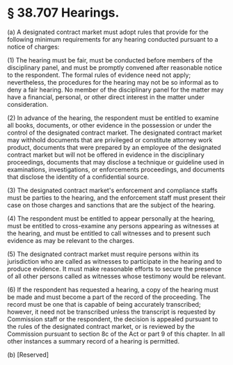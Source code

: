 # § 38.707   Hearings.

(a) A designated contract market must adopt rules that provide for the following minimum requirements for any hearing conducted pursuant to a notice of charges:


(1) The hearing must be fair, must be conducted before members of the disciplinary panel, and must be promptly convened after reasonable notice to the respondent. The formal rules of evidence need not apply; nevertheless, the procedures for the hearing may not be so informal as to deny a fair hearing. No member of the disciplinary panel for the matter may have a financial, personal, or other direct interest in the matter under consideration.


(2) In advance of the hearing, the respondent must be entitled to examine all books, documents, or other evidence in the possession or under the control of the designated contract market. The designated contract market may withhold documents that are privileged or constitute attorney work product, documents that were prepared by an employee of the designated contract market but will not be offered in evidence in the disciplinary proceedings, documents that may disclose a technique or guideline used in examinations, investigations, or enforcements proceedings, and documents that disclose the identity of a confidential source.


(3) The designated contract market's enforcement and compliance staffs must be parties to the hearing, and the enforcement staff must present their case on those charges and sanctions that are the subject of the hearing.


(4) The respondent must be entitled to appear personally at the hearing, must be entitled to cross-examine any persons appearing as witnesses at the hearing, and must be entitled to call witnesses and to present such evidence as may be relevant to the charges.


(5) The designated contract market must require persons within its jurisdiction who are called as witnesses to participate in the hearing and to produce evidence. It must make reasonable efforts to secure the presence of all other persons called as witnesses whose testimony would be relevant.


(6) If the respondent has requested a hearing, a copy of the hearing must be made and must become a part of the record of the proceeding. The record must be one that is capable of being accurately transcribed; however, it need not be transcribed unless the transcript is requested by Commission staff or the respondent, the decision is appealed pursuant to the rules of the designated contract market, or is reviewed by the Commission pursuant to section 8c of the Act or part 9 of this chapter. In all other instances a summary record of a hearing is permitted.


(b) [Reserved]




